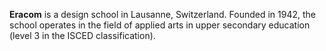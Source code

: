**Eracom** is a design school in Lausanne, Switzerland. Founded in 1942, the school operates in the field of applied arts in upper secondary education (level 3 in the ISCED classification).
